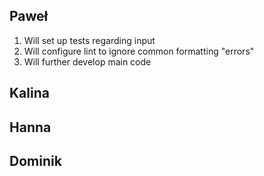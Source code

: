 ## Paweł
1. Will set up tests regarding input
2. Will configure lint to ignore common formatting "errors"
3. Will further develop main code

## Kalina

## Hanna

## Dominik
